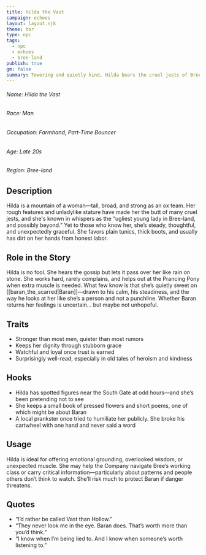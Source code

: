 ```yaml
---
title: Hilda the Vast
campaign: echoes
layout: layout.njk
theme: tor
type: npc
tags:
  - npc
  - echoes
  - bree-land
publish: true
gm: false
summary: Towering and quietly kind, Hilda bears the cruel jests of Bree with dignity—and carries a soft spot for Baran.
---
```

###### Name: Hilda the Vast  
###### Race: Man  
###### Occupation: Farmhand, Part-Time Bouncer  
###### Age: Late 20s  
###### Region: Bree-land  

## Description
Hilda is a mountain of a woman—tall, broad, and strong as an ox team. Her rough features and unladylike stature have made her the butt of many cruel jests, and she's known in whispers as the “ugliest young lady in Bree-land, and possibly beyond.” Yet to those who know her, she’s steady, thoughtful, and unexpectedly graceful. She favors plain tunics, thick boots, and usually has dirt on her hands from honest labor.

## Role in the Story
Hilda is no fool. She hears the gossip but lets it pass over her like rain on stone. She works hard, rarely complains, and helps out at the Prancing Pony when extra muscle is needed. What few know is that she’s quietly sweet on [[baran_the_scarred|Baran]]—drawn to his calm, his steadiness, and the way he looks at her like she’s a person and not a punchline. Whether Baran returns her feelings is uncertain… but maybe not unhopeful.

## Traits
- Stronger than most men, quieter than most rumors  
- Keeps her dignity through stubborn grace  
- Watchful and loyal once trust is earned  
- Surprisingly well-read, especially in old tales of heroism and kindness

## Hooks
- Hilda has spotted figures near the South Gate at odd hours—and she’s been pretending not to see  
- She keeps a small book of pressed flowers and short poems, one of which might be about Baran  
- A local prankster once tried to humiliate her publicly. She broke his cartwheel with one hand and never said a word

## Usage
Hilda is ideal for offering emotional grounding, overlooked wisdom, or unexpected muscle. She may help the Company navigate Bree’s working class or carry critical information—particularly about patterns and people others don’t think to watch. She’ll risk much to protect Baran if danger threatens.

## Quotes
- “I’d rather be called Vast than Hollow.”  
- “They never look me in the eye. Baran does. That’s worth more than you’d think.”  
- “I know when I’m being lied to. And I know when someone’s worth listening to.”
